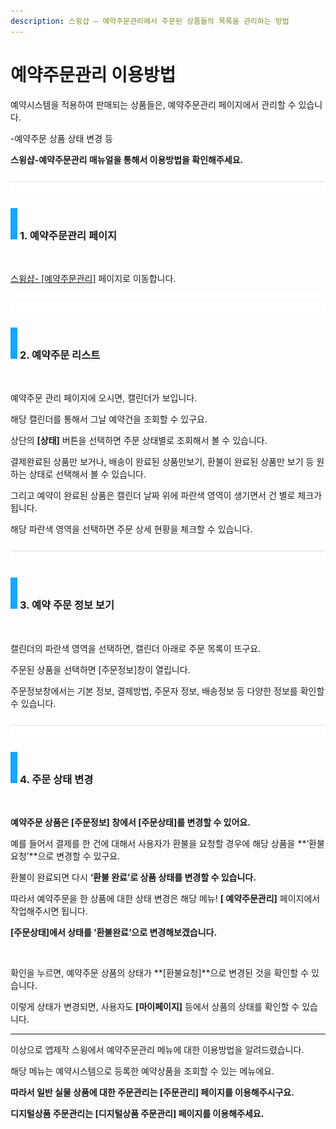 ```yaml
---
description: 스윙샵 – 예약주문관리에서 주문된 상품들의 목록을 관리하는 방법
---
```


# 예약주문관리 이용방법

예약시스템을 적용하여 판매되는 상품들은, 예약주문관리 페이지에서 관리할 수 있습니다.&#x20;

\-예약주문 상품 상태 변경 등

**스윙샵-예약주문관리 매뉴얼을 통해서 이용방법을 확인해주세요.**

![](<../../.gitbook/assets/구분선 (1) (1) (1).PNG>)

### ![](<../../.gitbook/assets/image (2) (1).png>) **1. 예약주문관리 페이지**

<div align="left">

<img src="https://wp.swing2app.co.kr/wp-content/uploads/2018/11/%EC%98%88%EC%95%BD%EC%A3%BC%EB%AC%B8.png" alt="">

</div>

[스윙샵- \[예약주문관리\]](http://www.swing2app.co.kr/view/store\_order\_list\_by\_booking) 페이지로 이동합니다.

![](<../../.gitbook/assets/구분선 (1) (1) (1).PNG>)

### ![](<../../.gitbook/assets/image (2) (1).png>) **2. 예약주문 리스트**

<div align="left">

<img src="https://wp.swing2app.co.kr/wp-content/uploads/2018/11/%EC%98%88%EC%95%BD%EC%A3%BC%EB%AC%B8%EA%B4%80%EB%A6%AC2.png" alt="">

</div>

예약주문 관리 페이지에 오시면, 캘린더가 보입니다.

해당 캘린더를 통해서 그날 예약건을 조회할 수 있구요.

상단의 **\[상태]** 버튼을 선택하면 주문 상태별로 조회해서 볼 수 있습니다.

결제완료된 상품만 보거나, 배송이 완료된 상품만보기, 환불이 완료된 상품만 보기 등 원하는 상태로 선택해서 볼 수 있습니다.

그리고 예약이 완료된 상품은 캘린더 날짜 위에 파란색 영역이 생기면서 건 별로 체크가 됩니다.

해당 파란색 영역을 선택하면 주문 상세 현황을 체크할 수 있습니다.

![](<../../.gitbook/assets/구분선 (1) (1) (1).PNG>)

### ![](<../../.gitbook/assets/image (2) (1).png>) **3. 예약 주문 정보 보기**

<div align="left">

<img src="https://wp.swing2app.co.kr/wp-content/uploads/2018/11/%EC%98%88%EC%95%BD%EC%A3%BC%EB%AC%B8%EA%B4%80%EB%A6%AC3.png" alt="">

</div>

캘린더의 파란색 영역을 선택하면, 캘린더 아래로 주문 목록이 뜨구요.

주문된 상품을 선택하면 \[주문정보]창이 열립니다.

주문정보창에서는 기본 정보, 결제방법, 주문자 정보, 배송정보 등 다양한 정보를 확인할 수 있습니다.

![](<../../.gitbook/assets/구분선 (2) (1).PNG>)

### ![](<../../.gitbook/assets/image (2) (1).png>) **4. 주문 상태 변경**

<div align="left">

<img src="https://wp.swing2app.co.kr/wp-content/uploads/2018/11/%EC%98%88%EC%95%BD%EC%A3%BC%EB%AC%B8%EA%B4%80%EB%A6%AC4.png" alt="">

</div>

**예약주문 상품은 \[주문정보] 창에서 \[주문상태]를 변경할 수 있어요.**

예를 들어서 결제를 한 건에 대해서 사용자가 환불을 요청할 경우에 해당 상품을 **‘환불 요청’**으로 변경할 수 있구요.

환불이 완료되면 다시 **‘환불 완료’로 상품 상태를 변경할 수 있습니다.**

따라서 예약주문을 한 상품에 대한 상태 변경은 해당 메뉴! **\[ 예약주문관리]** 페이지에서 작업해주시면 됩니다.

**\[주문상태]에서 상태를 ‘환불완료‘으로 변경해보겠습니다.**



<div align="left">

<img src="https://wp.swing2app.co.kr/wp-content/uploads/2018/11/%EC%98%88%EC%95%BD%EC%A3%BC%EB%AC%B8%EA%B4%80%EB%A6%AC5.png" alt="">

</div>

확인을 누르면, 예약주문 상품의 상태가 **\[환불요청]**으로 변경된 것을 확인할 수 있습니다.

이렇게 상태가 변경되면, 사용자도 **\[마이페이지]** 등에서 상품의 상태를 확인할 수 있습니다.

***

이상으로 앱제작 스윙에서 예약주문관리 메뉴에 대한 이용방법을 알려드렸습니다.

해당 메뉴는 예약시스템으로 등록한 예약상품을 조회할 수 있는 메뉴에요.



**따라서 일반 실물 상품에 대한 주문관리는 \[주문관리] 페이지를 이용해주시구요.**

**디지털상품 주문관리는  \[디지털상품 주문관리] 페이지를 이용해주세요.**
